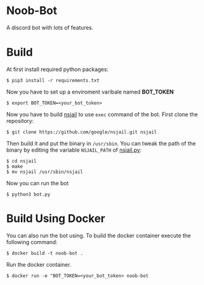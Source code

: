 # Noob-Bot
A discord bot with lots of features.

# Build
At first install required python packages:
```
$ pip3 install -r requirements.txt
```

Now you have to set up a enviroment varibale named **BOT_TOKEN**
```
$ export BOT_TOKEN=<your_bot_token>
```

Now you have to build [nsjail](https://github.com/google/nsjail.git) to use `exec` command of the bot.
First clone the repository:
```
$ git clone https://github.com/google/nsjail.git nsjail
```
Then build it and put the binary in `/usr/sbin`. You can tweak the path of the binary by editing the variable `NSJAIL_PATH` of [nsjail.py](cogs/helpers/snekbox/nsjail.py):
```
$ cd nsjail
$ make
$ mv nsjail /usr/sbin/nsjail
```
Now you can run the bot
```
$ python3 bot.py
```

# Build Using Docker
You can also run the bot using. To build the docker container execute the following command:
```
$ docker build -t noob-bot .
```

Run the docker container.
```
$ docker run -e "BOT_TOKEN=<your_bot_token> noob-bot
```